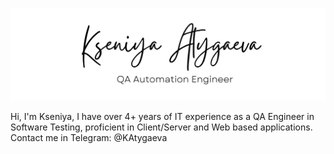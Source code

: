 ![Header](https://github.com/KseniyaAndreevna/kseniyaandreevna/blob/main/image/MyBanner.png)

Hi, I'm Kseniya,
I have over 4+ years of IT experience as a QA Engineer in Software Testing, proficient in Client/Server and Web based applications.
Contact me in Telegram: @KAtygaeva

<!--
**KseniyaAndreevna/kseniyaandreevna** is a ✨ _special_ ✨ repository because its `README.md` (this file) appears on your GitHub profile.



Here are some ideas to get you started:

- 🔭 I’m currently working on ...
- 🌱 I’m currently learning ...
- 👯 I’m looking to collaborate on ...
- 🤔 I’m looking for help with ...
- 💬 Ask me about ...
- 📫 How to reach me: ...
- 😄 Pronouns: ...
- ⚡ Fun fact: ...
-->
